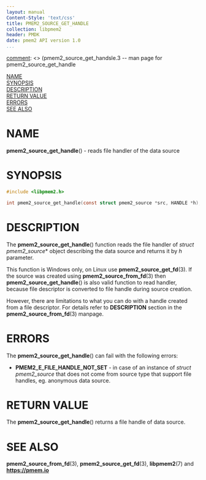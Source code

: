 ```yaml
---
layout: manual
Content-Style: 'text/css'
title: PMEM2_SOURCE_GET_HANDLE
collection: libpmem2
header: PMDK
date: pmem2 API version 1.0
...
```


[comment]: <> (SPDX-License-Identifier: BSD-3-Clause)
[comment]: <> (Copyright 2020, Intel Corporation)

[comment]: <> (pmem2_source_get_handsle.3 -- man page for pmem2_source_get_handle

[NAME](#name)<br />
[SYNOPSIS](#synopsis)<br />
[DESCRIPTION](#description)<br />
[RETURN VALUE](#return-value)<br />
[ERRORS](#errors)<br />
[SEE ALSO](#see-also)<br />

# NAME #

**pmem2_source_get_handle**() - reads file handler of the data source

# SYNOPSIS #

```c
#include <libpmem2.h>

int pmem2_source_get_handle(const struct pmem2_source *src, HANDLE *h);
```

# DESCRIPTION #

The **pmem2_source_get_handle**() function reads the file handler of
*struct pmem2_source** object describing the data source and returns
it by *h* parameter.

This function is Windows only, on Linux use **pmem2_source_get_fd**(3).
If the source was created using **pmem2_source_from_fd**(3) then
**pmem2_source_get_handle**() is also valid function to read handler, because
file descriptor is converted to file handle during source creation.

However, there are limitations to what you can do with a handle created from a file descriptor.
For details refer to **DESCRIPTION** section in the **pmem2_source_from_fd**(3) manpage.

# ERRORS #

The **pmem2_source_get_handle**() can fail with the following errors:

* **PMEM2_E_FILE_HANDLE_NOT_SET** - in case of an instance of
*struct pmem2_source* that does not come from source type that
support file handles, eg. anonymous data source.

# RETURN VALUE #

The **pmem2_source_get_handle**() returns a file handle of data source.

# SEE ALSO #

**pmem2_source_from_fd**(3), **pmem2_source_get_fd**(3), **libpmem2**(7) and **<https://pmem.io>**
